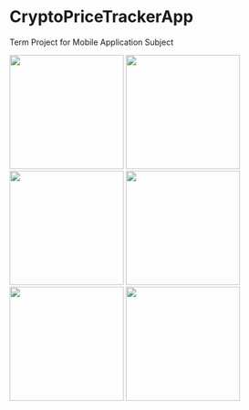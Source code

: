 # CryptoPriceTrackerApp

Term Project for Mobile Application Subject 

<img src="https://github.com/pakkawat-boonsri/CryptoPriceTrackerApp/assets/91787198/26d7e138-aa7a-4ebc-b71b-f56dee19977c" width="200"/>
<img src="https://github.com/pakkawat-boonsri/CryptoPriceTrackerApp/assets/91787198/2e2781ce-7d16-4277-8e77-63ccc845dd79" width="200"/>
<img src="https://github.com/pakkawat-boonsri/CryptoPriceTrackerApp/assets/91787198/ccc24e57-30da-4565-8096-e48ebabca6be" width="200"/>
<img src="https://github.com/pakkawat-boonsri/CryptoPriceTrackerApp/assets/91787198/be76ab8b-a171-4b62-9897-495c193be493" width="200"/>
<img src="https://github.com/pakkawat-boonsri/CryptoPriceTrackerApp/assets/91787198/3713a5e1-5528-400d-84cb-8f2cf94336a5" width="200"/>
<img src="https://github.com/pakkawat-boonsri/CryptoPriceTrackerApp/assets/91787198/b13bd179-9713-4c36-80a0-0c238103f45c" width="200"/>


